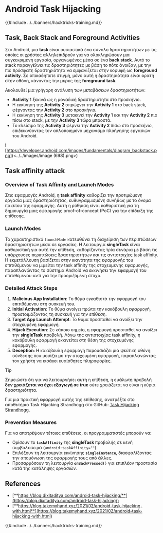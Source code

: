 # Android Task Hijacking

{{#include ../../banners/hacktricks-training.md}}

## Task, Back Stack and Foreground Activities

Στο Android, μια **task** είναι ουσιαστικά ένα σύνολο δραστηριοτήτων με τις οποίες οι χρήστες αλληλεπιδρούν για να ολοκληρώσουν μια συγκεκριμένη εργασία, οργανωμένες μέσα σε ένα **back stack**. Αυτό το stack παραγγέλνει τις δραστηριότητες με βάση το πότε άνοιξαν, με την πιο πρόσφατη δραστηριότητα να εμφανίζεται στην κορυφή ως **foreground activity**. Σε οποιαδήποτε στιγμή, μόνο αυτή η δραστηριότητα είναι ορατή στην οθόνη, κάνοντάς την μέρος της **foreground task**.

Ακολουθεί μια γρήγορη ανάλυση των μεταβάσεων δραστηριοτήτων:

- **Activity 1** ξεκινά ως η μοναδική δραστηριότητα στο προσκήνιο.
- Η εκκίνηση της **Activity 2** σπρώχνει την **Activity 1** στο back stack, φέρνοντας την **Activity 2** στο προσκήνιο.
- Η εκκίνηση της **Activity 3** μετακινεί την **Activity 1** και την **Activity 2** πιο πίσω στο stack, με την **Activity 3** τώρα μπροστά.
- Το κλείσιμο της **Activity 3** φέρνει την **Activity 2** πίσω στο προσκήνιο, επιδεικνύοντας τον απλοποιημένο μηχανισμό πλοήγησης εργασιών του Android.

![https://developer.android.com/images/fundamentals/diagram_backstack.png](<../../images/image (698).png>)

## Task affinity attack

### Overview of Task Affinity and Launch Modes

Στις εφαρμογές Android, η **task affinity** καθορίζει την προτιμώμενη εργασία μιας δραστηριότητας, ευθυγραμμισμένη συνήθως με το όνομα πακέτου της εφαρμογής. Αυτή η ρύθμιση είναι καθοριστική για τη δημιουργία μιας εφαρμογής proof-of-concept (PoC) για την επίδειξη της επίθεσης.

### Launch Modes

Το χαρακτηριστικό `launchMode` κατευθύνει τη διαχείριση των περιπτώσεων δραστηριοτήτων μέσα σε εργασίες. Η λειτουργία **singleTask** είναι καθοριστική για αυτή την επίθεση, καθορίζοντας τρία σενάρια με βάση τις υπάρχουσες περιπτώσεις δραστηριοτήτων και τις αντιστοιχίες task affinity. Η εκμετάλλευση βασίζεται στην ικανότητα της εφαρμογής του επιτιθέμενου να μιμείται την task affinity της στοχευμένης εφαρμογής, παραπλανώντας το σύστημα Android να εκκινήσει την εφαρμογή του επιτιθέμενου αντί για την προοριζόμενη στόχο.

### Detailed Attack Steps

1. **Malicious App Installation**: Το θύμα εγκαθιστά την εφαρμογή του επιτιθέμενου στη συσκευή του.
2. **Initial Activation**: Το θύμα ανοίγει πρώτα την κακόβουλη εφαρμογή, προετοιμάζοντας τη συσκευή για την επίθεση.
3. **Target App Launch Attempt**: Το θύμα προσπαθεί να ανοίξει την στοχευμένη εφαρμογή.
4. **Hijack Execution**: Σε κάποιο σημείο, η εφαρμογή προσπαθεί να ανοίξει την **singleTask** προβολή. Λόγω της αντιστοιχίας task affinity, η κακόβουλη εφαρμογή εκκινείται στη θέση της στοχευμένης εφαρμογής.
5. **Deception**: Η κακόβουλη εφαρμογή παρουσιάζει μια ψεύτικη οθόνη σύνδεσης που μοιάζει με την στοχευμένη εφαρμογή, παραπλανώντας τον χρήστη να εισάγει ευαίσθητες πληροφορίες.

> [!TIP]
> Σημειώστε ότι για να λειτουργήσει αυτή η επίθεση, η ευάλωτη προβολή **δεν χρειάζεται να έχει εξαγωγή σε true** ούτε χρειάζεται να είναι η κύρια δραστηριότητα.

Για μια πρακτική εφαρμογή αυτής της επίθεσης, ανατρέξτε στο αποθετήριο Task Hijacking Strandhogg στο GitHub: [Task Hijacking Strandhogg](https://github.com/az0mb13/Task_Hijacking_Strandhogg).

### Prevention Measures

Για να αποτρέψουν τέτοιες επιθέσεις, οι προγραμματιστές μπορούν να:
- Ορίσουν το **`taskAffinity`** της **singleTask** προβολής σε κενή συμβολοσειρά (`android:taskAffinity=""`)
- Επιλέξουν τη λειτουργία εκκίνησης **`singleInstance`**, διασφαλίζοντας την απομόνωση της εφαρμογής τους από άλλες.
- Προσαρμόσουν τη λειτουργία **`onBackPressed()`** για επιπλέον προστασία κατά της κατάληψης εργασιών.

## **References**

- [**https://blog.dixitaditya.com/android-task-hijacking/**](https://blog.dixitaditya.com/android-task-hijacking/)
- [**https://blog.takemyhand.xyz/2021/02/android-task-hijacking-with.html**](https://blog.takemyhand.xyz/2021/02/android-task-hijacking-with.html)

{{#include ../../banners/hacktricks-training.md}}
